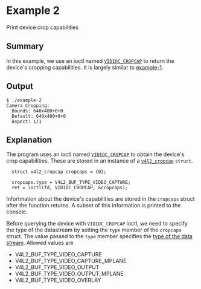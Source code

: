 # Example 2

Print device crop capabilities

## Summary

In this example, we use an ioctl named
[`VIDIOC_CROPCAP`](https://www.linuxtv.org/downloads/v4l-dvb-apis-new/uapi/v4l/vidioc-cropcap.html?highlight=vidioc_cropcap)
to return the device's cropping capabilities. It is largely similar to
[example-1](https://github.com/kmdouglass/v4l2-examples/tree/master/example-1).

## Output

```
$ ./example-2
Camera Cropping:
  Bounds: 640x480+0+0
  Default: 640x480+0+0
  Aspect: 1/1
```

## Explanation

The program uses an ioctl named
[`VIDIOC_CROPCAP`](https://www.linuxtv.org/downloads/v4l-dvb-apis-new/uapi/v4l/vidioc-cropcap.html?highlight=vidioc_cropcap)
to obtain the device's crop capabilities. These are stored in an instance of a
[`v4l2_cropcap`](https://www.linuxtv.org/downloads/v4l-dvb-apis-new/uapi/v4l/vidioc-cropcap.html?highlight=v4l2_cropcap#c.v4l2_cropcap)
`struct`.

```
  struct v4l2_cropcap cropcaps = {0};

  cropcaps.type = V4L2_BUF_TYPE_VIDEO_CAPTURE;
  ret = ioctl(fd, VIDIOC_CROPCAP, &cropcaps);
```

Infortmation about the device's capabilities are stored in the `cropcaps` struct after the function
returns. A subset of this information is printed to the console.

Before querying the device with `VIDIOC_CROPCAP` ioctl, we need to specify the type of the
datastream by setting the `type` member of the `cropcaps` struct. The value passed to the `type`
member specifies the [type of the data
stream](https://www.linuxtv.org/downloads/v4l-dvb-apis-new/uapi/v4l/buffer.html#c.v4l2_buf_type). Allowed
values are

- V4L2_BUF_TYPE_VIDEO_CAPTURE
- V4L2_BUF_TYPE_VIDEO_CAPTURE_MPLANE
- V4L2_BUF_TYPE_VIDEO_OUTPUT
- V4L2_BUF_TYPE_VIDEO_OUTPUT_MPLANE
- V4L2_BUF_TYPE_VIDEO_OVERLAY
